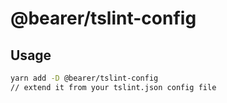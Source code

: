 # @bearer/tslint-config

## Usage

```bash
yarn add -D @bearer/tslint-config
// extend it from your tslint.json config file
```
